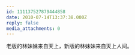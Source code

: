 ```yaml
---
id: 111137527879444858
date: 2010-07-14T13:37:38.000Z
reply: false
media_attachments: 0
---
```


老版的林妹妹来自天上，新版的林妹妹来自天上人间。

